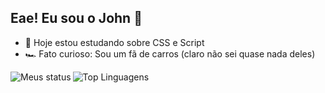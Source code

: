 ## Eae! Eu sou o John 👋

- 🌱 Hoje estou estudando sobre CSS e Script
- 🏎️ Fato curioso: Sou um fã de carros (claro não sei quase nada deles)
<img alt="Meus status" align="left" widht="45%" src="https://github-readme-stats.vercel.app/api?username=John-Cristopher&show_icons=true"/>
<img alt="Top Linguagens" align="left" widht="45%" src="https://github-readme-stats.vercel.app/api/top-langs/?username=John-Cristopher&layout=compact"/>

